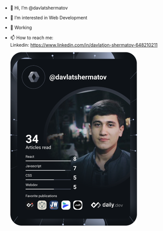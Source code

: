 
- 👋 Hi, I’m @davlatshermatov
- 👀 I’m interested in Web Development
- 🌱 Working
- 📫 How to reach me: <br>
                     Linkedin: https://www.linkedin.com/in/davlatjon-shermatov-648210211
                     
   <a href="https://app.daily.dev/davlatshermatov"><img src="https://github.com/davlatshermatov/davlatshermatov/blob/main/devcard.svg" width="400" alt="Davlat Shermatov's Dev Card"/></a>
<!---
davlatshermatov/davlatshermatov is a ✨ special ✨ repository because its `README.md` (this file) appears on your GitHub profile.
You can click the Preview link to take a look at your changes.
--->
